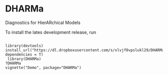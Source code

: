 # DHARMa
Diagnostics for HierARchical Models


To install the lates development release, run 

```{r}

library(devtools)
install_url("https://dl.dropboxusercontent.com/s/xlvjf0vpslukl29/DHARMa.tar.gz", dependencies = T)
 library(DHARMa)
?DHARMa
vignette("Demo", package="DHARMa")

```

